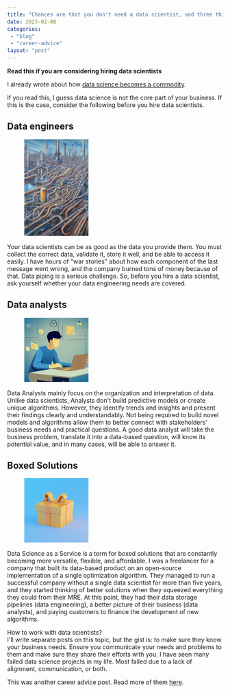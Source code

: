 ```yaml
---
title: "Chances are that you don't need a data scientist, and three things to consider before hiring one."
date: 2023-02-08
categories: 
 - "blog"
 - "career-advice"
layout: "post"
---
```


<!-- wp:paragraph -->
**Read this if you are considering hiring data scientists**


<!-- /wp:paragraph -->

<!-- wp:paragraph -->
I already wrote about how [data science becomes a commodity](https://gorelik.net/2023/02/07/data-science-reality-check-my-predictions-come-true-or-a-piece-of-advice-to-young-data-scientists/).


<!-- /wp:paragraph -->

<!-- wp:paragraph -->
If you read this, I guess data science is not the core part of your business. If this is the case, consider the following before you hire data scientists.


<!-- /wp:paragraph -->

<!-- wp:heading -->
## Data engineers 


<!-- /wp:heading -->

<!-- wp:image {"align":"right","id":4040,"width":150,"height":225,"sizeSlug":"thumbnail","linkDestination":"none"} -->
<figure class="wp-block-image alignright size-thumbnail is-resized"><img src="/assets/img/2023/02/image-6.png" alt="" class="wp-image-4040" width="150" height="225"></figure>
<!-- /wp:image -->

<!-- wp:paragraph -->
Your data scientists can be as good as the data you provide them. You must collect the correct data, validate it, store it well, and be able to access it easily. I have hours of "war stories" about how each component of the last message went wrong, and the company burned tons of money because of that. Data piping is a serious challenge. So, before you hire a data scientist, ask yourself whether your data engineering needs are covered.


<!-- /wp:paragraph -->

<!-- wp:heading -->
## Data analysts 


<!-- /wp:heading -->

<!-- wp:image {"align":"right","id":4038,"sizeSlug":"thumbnail","linkDestination":"none"} -->
<figure class="wp-block-image alignright size-thumbnail"><img src="/assets/img/2023/02/image-5.png" alt="" class="wp-image-4038"></figure>
<!-- /wp:image -->

<!-- wp:paragraph -->
Data Analysts mainly focus on the organization and interpretation of data. Unlike data scientists, Analysts don't build predictive models or create unique algorithms. However, they identify trends and insights and present their findings clearly and understandably. Not being required to build novel models and algorithms allow them to better connect with stakeholders' business needs and practical questions. A good data analyst will take the business problem, translate it into a data-based question, will know its potential value, and in many cases, will be able to answer it.


<!-- /wp:paragraph -->

<!-- wp:heading -->
## Boxed Solutions


<!-- /wp:heading -->

<!-- wp:image {"align":"right","id":4036,"sizeSlug":"thumbnail","linkDestination":"none"} -->
<figure class="wp-block-image alignright size-thumbnail"><img src="/assets/img/2023/02/image-4.png" alt="" class="wp-image-4036"></figure>
<!-- /wp:image -->

<!-- wp:paragraph -->
Data Science as a Service is a term for boxed solutions that are constantly becoming more versatile, flexible, and affordable. I was a freelancer for a company that built its data-based product on an open-source implementation of a single optimization algorithm. They managed to run a successful company without a single data scientist for more than five years, and they started thinking of better solutions when they squeezed everything they could from their MRE. At this point, they had their data storage pipelines (data engineering), a better picture of their business (data analysts), and paying customers to finance the development of new algorithms.


<!-- /wp:paragraph -->

<!-- wp:paragraph -->
How to work with data scientists?<br>I'll write separate posts on this topic, but the gist is: to make sure they know your business needs. Ensure you communicate your needs and problems to them and make sure they share their efforts with you. I have seen many failed data science projects in my life. Most failed due to a lack of alignment, communication, or both.


<!-- /wp:paragraph -->

<!-- wp:paragraph -->

<!-- /wp:paragraph -->

<!-- wp:paragraph -->
This was another career advice post. Read more of them [here](https://gorelik.net/category/career-advice/). 


<!-- /wp:paragraph -->
